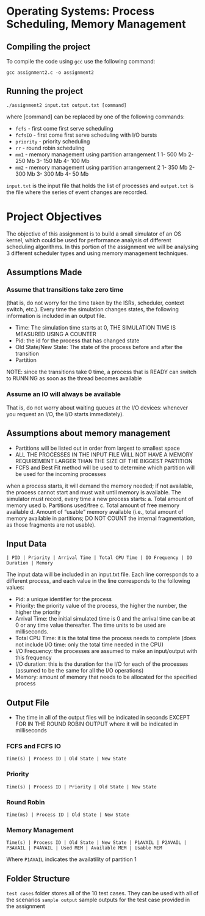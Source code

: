 # Operating Systems: Process Scheduling, Memory Management
## Compiling the project
To compile the code using `gcc` use the following command:

`gcc assignment2.c -o assignment2`

## Running the project
`./assignment2 input.txt output.txt [command]`

where [command] can be replaced by one of the following commands:
* `fcfs` - first come first serve scheduling
* `fcfsIO` - first come first serve scheduling with I/O bursts
* `priority` - priority scheduling 
* `rr` - round robin scheduling
* `mm1` - memory management using partition arrangement 1
  1- 500 Mb
  2- 250 Mb
  3- 150 Mb
  4- 100 Mb 
* `mm2` - memory management using partition arrangement 2
  1- 350 Mb
  2- 300 Mb
  3- 300 Mb
  4- 50 Mb 

`input.txt` is the input file that holds the list of processes and  `output.txt` is the file where the series of event changes are recorded.

# Project Objectives
The objective of this assignment is to build a small simulator of an OS kernel, which could be used for performance analysis of different scheduling algorithms. In this portion of the assignment we will be analysing 3 different scheduler types and using memory management techniques. 

## Assumptions Made

### Assume that transitions take zero time
(that is, do not worry for the time taken by the ISRs, scheduler, context switch, etc.). 
Every time the simulation changes states, the following information is included in an output file.
* Time: The simulation time starts at 0, THE SIMULATION TIME IS MEASURED USING A COUNTER
* Pid: the id for the process that has changed state
* Old State/New State: The state of the process before and after the transition
* Partition

NOTE: since the transitions take 0 time, a process that is READY can switch to RUNNING as soon as the thread becomes available

### Assume an IO will always be available
That is, do not worry about waiting queues at the I/O devices: whenever you request an I/O, the I/O starts immediately).

## Assumptions about memory management
* Partitions will be listed out in order from largest to smallest space
* ALL THE PROCESSES IN THE INPUT FILE WILL NOT HAVE A MEMORY REQUIREMENT LARGER THAN THE SIZE OF THE BIGGEST PARTITION
* FCFS and Best Fit method will be used to determine which partition will be used for the incoming processes

when a process starts, it will demand the memory needed; if not available, the process cannot start
and must wait until memory is available. The simulator must record, every time a new process starts:
  a. Total amount of memory used
  b. Partitions used/free
  c. Total amount of free memory available
  d. Amount of “usable” memory available (i.e., total amount of memory available in partitions; DO
NOT COUNT the internal fragmentation, as those fragments are not usable). 
## Input Data

`| PID | Priority | Arrival Time | Total CPU Time | IO Frequency | IO Duration | Memory`

The input data will be included in an input.txt file. Each line corresponds to a different process, and each value in the line corresponds to the following values:
- Pid: a unique identifier for the process
- Priority: the priority value of the process, the higher the number, the higher the priority
- Arrival Time: the initial simulated time is 0 and the arrival time can be at 0 or any time value
thereafter. The time units to be used are milliseconds.
- Total CPU Time: it is the total time the process needs to complete (does not include I/O time: only
the total time needed in the CPU)
- I/O Frequency: the processes are assumed to make an input/output with this frequency
- I/O duration: this is the duration for the I/O for each of the processes (assumed to be the same for
all the I/O operations)
- Memory: amount of memory that needs to be allocated for the specified process

## Output File
* The time in all of the output files will be indicated in seconds EXCEPT FOR IN THE ROUND ROBIN OUTPUT where it will be indicated in milliseconds

### FCFS and FCFS IO
`Time(s) | Process ID | Old State | New State`
### Priority
`Time(s) | Process ID | Priority | Old State | New State`
### Round Robin
`Time(ms) | Process ID | Old State | New State`
### Memory Management
`Time(s) | Process ID | Old State | New State | P1AVAIL | P2AVAIL | P3AVAIL | P4AVAIL | Used MEM | Available MEM | Usable MEM `

Where `P1AVAIL` indicates the availatility of partition 1

## Folder Structure
`test cases` folder stores all of the 10 test cases. They can be used with all of the scenarios
`sample output` sample outputs for the test case provided in the assignment